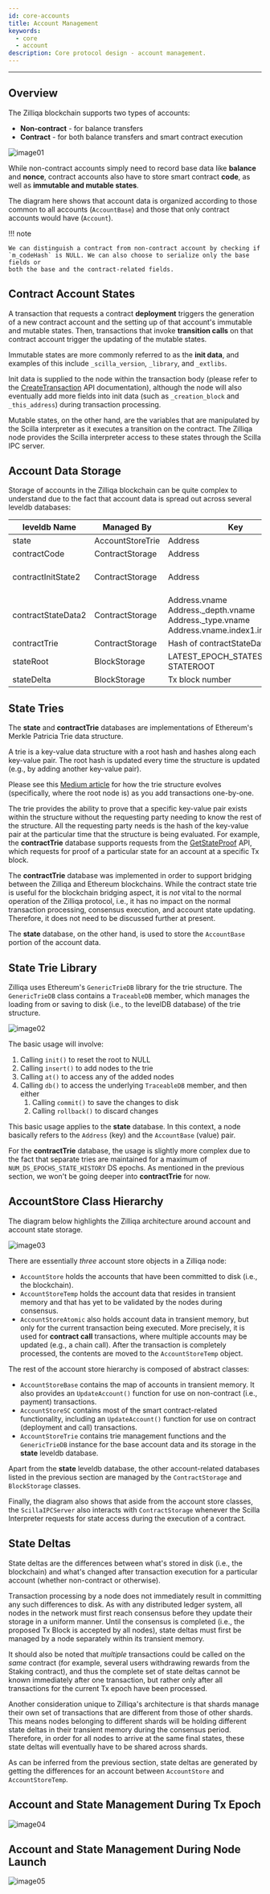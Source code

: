 ```yaml
---
id: core-accounts
title: Account Management
keywords:
  - core
  - account
description: Core protocol design - account management.
---
```


---

## Overview

The Zilliqa blockchain supports two types of accounts:

- **Non-contract** - for balance transfers
- **Contract** - for both balance transfers and smart contract execution

![image01](../../../assets/img/contributors/core/account-management/image01.png)

While non-contract accounts simply need to record base data like **balance** and
**nonce**, contract accounts also have to store smart contract **code**, as well
as **immutable and mutable states**.

The diagram here shows that account data is organized according to those common
to all accounts (`AccountBase`) and those that only contract accounts would have
(`Account`).

!!! note

    We can distinguish a contract from non-contract account by checking if
    `m_codeHash` is NULL. We can also choose to serialize only the base fields or
    both the base and the contract-related fields.

## Contract Account States

A transaction that requests a contract **deployment** triggers the generation of
a new contract account and the setting up of that account's immutable and
mutable states. Then, transactions that invoke **transition calls** on that
contract account trigger the updating of the mutable states.

Immutable states are more commonly referred to as the **init data**, and
examples of this include `_scilla_version`, `_library`, and `_extlibs`.

Init data is supplied to the node within the transaction body (please refer to
the [CreateTransaction](../../../api/transaction-related-methods/api-transaction-create-tx.md) API documentation),
although the node will also eventually add more fields into init data (such as
`_creation_block` and `_this_address`) during transaction processing.

Mutable states, on the other hand, are the variables that are manipulated by the
Scilla interpreter as it executes a transition on the contract. The Zilliqa node
provides the Scilla interpreter access to these states through the Scilla IPC
server.

## Account Data Storage

Storage of accounts in the Zilliqa blockchain can be quite complex to understand
due to the fact that account data is spread out across several leveldb
databases:

| leveldb Name       | Managed By       | Key                                                                                                 | Value                                             |
| ------------------ | ---------------- | --------------------------------------------------------------------------------------------------- | ------------------------------------------------- |
| state              | AccountStoreTrie | Address                                                                                             | AccountBase                                       |
| contractCode       | ContractStorage  | Address                                                                                             | Code                                              |
| contractInitState2 | ContractStorage  | Address                                                                                             | Tx data field + \_creation_block + \_this_address |
| contractStateData2 | ContractStorage  | Address.vname<br/>Address.\_depth.vname<br/>Address.\_type.vname<br/>Address.vname.index1.index2... | State value                                       |
| contractTrie       | ContractStorage  | Hash of contractStateData2 key                                                                      | State value                                       |
| stateRoot          | BlockStorage     | LATEST_EPOCH_STATES_UPDATED<br/>STATEROOT                                                           | Epoch number<br/>Trie root value                  |
| stateDelta         | BlockStorage     | Tx block number                                                                                     | List of Account                                   |

## State Tries

The **state** and **contractTrie** databases are implementations of Ethereum's
Merkle Patricia Trie data structure.

A trie is a key-value data structure with a root hash and hashes along each
key-value pair. The root hash is updated every time the structure is updated
(e.g., by adding another key-value pair).

Please see this
[Medium article](https://medium.com/@chiqing/merkle-patricia-trie-explained-ae3ac6a7e123)
for how the trie structure evolves (specifically, where the root node is) as you
add transactions one-by-one.

The trie provides the ability to prove that a specific key-value pair exists
within the structure without the requesting party needing to know the rest of
the structure. All the requesting party needs is the hash of the key-value pair
at the particular time that the structure is being evaluated. For example, the
**contractTrie** database supports requests from the
[GetStateProof](../../../api/contract-related-methods/api-contract-get-state-proof.md) API, which requests for
proof of a particular state for an account at a specific Tx block.

The **contractTrie** database was implemented in order to support bridging
between the Zilliqa and Ethereum blockchains. While the contract state trie is
useful for the blockchain bridging aspect, it is _not_ vital to the normal
operation of the Zilliqa protocol, i.e., it has no impact on the normal
transaction processing, consensus execution, and account state updating.
Therefore, it does not need to be discussed further at present.

The **state** database, on the other hand, is used to store the `AccountBase`
portion of the account data.

## State Trie Library

Zilliqa uses Ethereum's `GenericTrieDB` library for the trie structure. The
`GenericTrieDB` class contains a `TraceableDB` member, which manages the loading
from or saving to disk (i.e., to the levelDB database) of the trie structure.

![image02](../../../assets/img/contributors/core/account-management/image02.png)

The basic usage will involve:

1. Calling `init()` to reset the root to NULL
1. Calling `insert()` to add nodes to the trie
1. Calling `at()` to access any of the added nodes
1. Calling `db()` to access the underlying `TraceableDB` member, and then either
   1. Calling `commit()` to save the changes to disk
   1. Calling `rollback()` to discard changes

This basic usage applies to the **state** database. In this context, a node
basically refers to the `Address` (key) and the `AccountBase` (value) pair.

For the **contractTrie** database, the usage is slightly more complex due to the
fact that separate tries are maintained for a maximum of
`NUM_DS_EPOCHS_STATE_HISTORY` DS epochs. As mentioned in the previous section,
we won't be going deeper into **contractTrie** for now.

## AccountStore Class Hierarchy

The diagram below highlights the Zilliqa architecture around account and account
state storage.

![image03](../../../assets/img/contributors/core/account-management/image03.png)

There are essentially _three_ account store objects in a Zilliqa node:

- `AccountStore` holds the accounts that have been committed to disk (i.e., the
  blockchain).
- `AccountStoreTemp` holds the account data that resides in transient memory and
  that has yet to be validated by the nodes during consensus.
- `AccountStoreAtomic` also holds account data in transient memory, but only for
  the current transaction being executed. More precisely, it is used for
  **contract call** transactions, where multiple accounts may be updated (e.g.,
  a chain call). After the transaction is completely processed, the contents are
  moved to the `AccountStoreTemp` object.

The rest of the account store hierarchy is composed of abstract classes:

- `AccountStoreBase` contains the map of accounts in transient memory. It also
  provides an `UpdateAccount()` function for use on non-contract (i.e., payment)
  transactions.
- `AccountStoreSC` contains most of the smart contract-related functionality,
  including an `UpdateAccount()` function for use on contract (deployment and
  call) transactions.
- `AccountStoreTrie` contains trie management functions and the `GenericTrieDB`
  instance for the base account data and its storage in the **state** leveldb
  database.

Apart from the **state** leveldb database, the other account-related databases
listed in the previous section are managed by the `ContractStorage` and
`BlockStorage` classes.

Finally, the diagram also shows that aside from the account store classes, the
`ScillaIPCServer` also interacts with `ContractStorage` whenever the Scilla
Interpreter requests for state access during the execution of a contract.

## State Deltas

State deltas are the differences between what's stored in disk (i.e., the
blockchain) and what's changed after transaction execution for a particular
account (whether non-contract or otherwise).

Transaction processing by a node does not immediately result in committing any
such differences to disk. As with any distributed ledger system, all nodes in
the network must first reach consensus before they update their storage in a
uniform manner. Until the consensus is completed (i.e., the proposed Tx Block is
accepted by all nodes), state deltas must first be managed by a node separately
within its transient memory.

It should also be noted that _multiple_ transactions could be called on the
_same_ contract (for example, several users withdrawing rewards from the Staking
contract), and thus the complete set of state deltas cannot be known immediately
after one transaction, but rather only after all transactions for the current Tx
epoch have been processed.

Another consideration unique to Zilliqa's architecture is that shards manage
their own set of transactions that are different from those of other shards.
This means nodes belonging to different shards will be holding different state
deltas in their transient memory during the consensus period. Therefore, in
order for all nodes to arrive at the same final states, these state deltas will
eventually have to be shared across shards.

As can be inferred from the previous section, state deltas are generated by
getting the differences for an account between `AccountStore` and
`AccountStoreTemp`.

## Account and State Management During Tx Epoch

![image04](../../../assets/img/contributors/core/account-management/image04.png)

## Account and State Management During Node Launch

![image05](../../../assets/img/contributors/core/account-management/image05.png)
